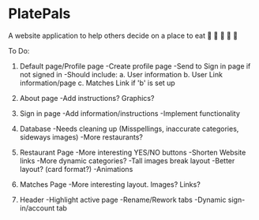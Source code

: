 # PlatePals
A website application to help others decide on a place to eat 🍕 🍔 🌮 🥪 🍣

To Do:

1. Default page/Profile page
	-Create profile page
	-Send to Sign in page if not signed in
	-Should include:
		a. User information
		b. User Link information/page
		c. Matches Link if 'b' is set up

2. About page
	-Add instructions? Graphics?

3. Sign in page
	-Add information/instructions
	-Implement functionality

4. Database
	-Needs cleaning up (Misspellings, inaccurate categories, sideways images)
	-More restaurants?

5. Restaurant Page
	-More interesting YES/NO buttons
	-Shorten Website links
	-More dynamic categories?
	-Tall images break layout
	-Better layout? (card format?)
	-Animations

6. Matches Page
	-More interesting layout. Images? Links?

7. Header
	-Highlight active page
	-Rename/Rework tabs
	-Dynamic sign-in/account tab

